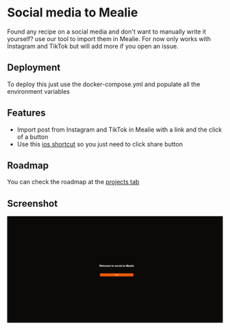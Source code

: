 
# Social media to Mealie

Found any recipe on a social media and don't want to manually write it yourself? use our tool to import them in Mealie.
For now only works with Instagram and TikTok but will add more if you open an issue.

## Deployment

To deploy this just use the docker-compose.yml and populate all the environment variables

## Features

- Import post from Instagram and TikTok in Mealie with a link and the click of a button
- Use this [ios shortcut](https://www.icloud.com/shortcuts/a66a809029904151a39d8d3b98fecae4) so you just need to click share button

## Roadmap

You can check the roadmap at the [projects tab](https://github.com/users/GerardPolloRebozado/projects/8)

## Screenshot
![Screenshot of teh web interface](./public/screenshot.png "Screenshot of the web interface")
